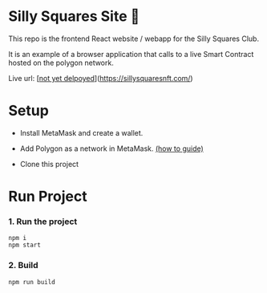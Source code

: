 # Silly Squares Site :page_with_curl:

This repo is the frontend React website / webapp for the Silly Squares Club.

It is an example of a browser application that calls to a live Smart Contract hosted on the polygon network.


Live url: [[not yet delpoyed](https://sillysquaresnft.com)](https://sillysquaresnft.com/)


# Setup

- Install MetaMask and create a wallet.

- Add Polygon as a network in MetaMask. [(how to guide)](https://gravityfinance.medium.com/using-metamask-with-polygon-923f061054db)

- Clone this project

# Run Project

### 1. Run the project
```shell
npm i
npm start
```

### 2. Build
```shell
npm run build
```
